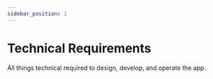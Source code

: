 ```yaml
---
sidebar_position: 1
---
```


# Technical Requirements

All things technical required to design, develop, and operate the app.